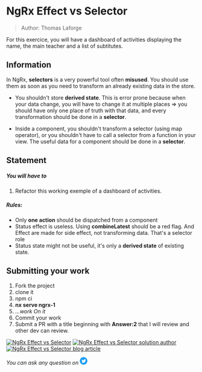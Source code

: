 <h1>NgRx Effect vs Selector</h1>

> Author: Thomas Laforge

For this exercice, you will have a dashboard of activities displaying the name, the main teacher and a list of subtitutes.

## Information

In NgRx, **selectors** is a very powerful tool often **misused**. You should use them as soon as you need to transform an already existing data in the store.

- You shouldn't store **derived state**. This is error prone because when your data change, you will have to change it at multiple places => you should have only one place of truth with that data, and every transformation should be done in a **selector**.

- Inside a component, you shouldn't transform a selector (using map operator), or you shouldn't have to call a selector from a function in your view. The useful data for a component should be done in a **selector**.

## Statement

##### You will have to

1.  Refactor this working exemple of a dashboard of activities.

##### Rules:

- Only **one action** should be dispatched from a component
- Status effect is useless. Using **combineLatest** should be a red flag. And Effect are made for side effect, not transforming data. That's a selector role
- Status state might not be useful, it's only a **derived state** of existing state.

## Submitting your work

1. Fork the project
2. clone it
3. npm ci
4. **nx serve ngrx-1**
5. _...work On it_
6. Commit your work
7. Submit a PR with a title beginning with **Answer:2** that I will review and other dev can review.

<a href="https://github.com/tomalaforge/angular-challenges/pulls?q=label%3A2+label%3Aanswer" target="_blank"><img src="https://img.shields.io/badge/-Solutions-green" alt="NgRx Effect vs Selector"/></a>
<a href='https://github.com/tomalaforge/angular-challenges/pulls?q=label%3A2+label%3A"answer+author"'><img src="https://img.shields.io/badge/-Author solution-important" alt="NgRx Effect vs Selector solution author"/></a>
<a href="https://medium.com/@thomas.laforge/ngrx-effect-vs-reducer-vs-selector-58337ab59043" target="_blank" rel="noopener noreferrer"><img src="https://img.shields.io/badge/-Blog post explanation-blue" alt="NgRx Effect vs Selector blog article"/></a>

_You can ask any question on_ <a href="https://twitter.com/laforge_toma" target="_blank"><img src="./../../logo/twitter.svg" height=20px alt="twitter"/></a>
